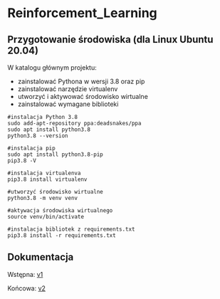 # Reinforcement_Learning

## Przygotowanie środowiska (dla Linux Ubuntu 20.04)
W katalogu głównym projektu:
- zainstalować Pythona w wersji 3.8 oraz pip
- zainstalować narzędzie virtualenv
- utworzyć i aktywować środowisko wirtualne
- zainstalować wymagane biblioteki

```
#instalacja Python 3.8
sudo add-apt-repository ppa:deadsnakes/ppa
sudo apt install python3.8
python3.8 --version

#instalacja pip
sudo apt install python3.8-pip
pip3.8 -V

#instalacja virtualenva
pip3.8 install virtualenv

#utworzyć środowisko wirtualne
python3.8 -m venv venv

#aktywacja środowiska wirtualnego
source venv/bin/activate

#instalacja bibliotek z requirements.txt
pip3.8 install -r requirements.txt
```

## Dokumentacja
Wstępna:
[v1](https://demo.hedgedoc.org/CY_vyFK-R8u1ZieGybwuog?both#)

Końcowa:
[v2](https://demo.hedgedoc.org/eRSqFNRPT9Wp1qMolpwIIQ#)
